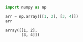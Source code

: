 ```python
import numpy as np
```


```python
arr = np.array([[1, 2], [3, 4]])
arr
```




    array([[1, 2],
           [3, 4]])


